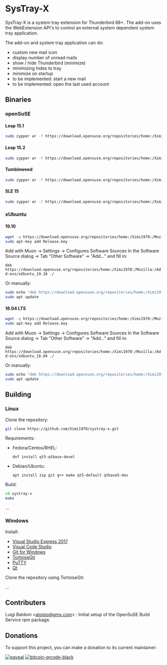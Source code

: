 # SysTray-X

SysTray-X is a system tray extension for Thunderbird 68+. The add-on uses the WebExtension API's to control an external system dependent system tray application.  

The add-on and system tray application can do:

- custom new mail icon
- display number of unread mails
- show / hide Thunderbird (minimize)
- minimizing hides to tray
- minimize on startup
- to be implemented: start a new mail
- to be implemented: open the last used account

## Binaries

### openSuSE
#### Leap 15.1

```bash
sudo zypper ar -f https://download.opensuse.org/repositories/home:/Ximi1970:/Mozilla:/Add-ons/openSUSE_Leap_15.1/ SysTray-X
```

#### Leap 15.2

```bash
sudo zypper ar -f https://download.opensuse.org/repositories/home:/Ximi1970:/Mozilla:/Add-ons/openSUSE_Leap_15.2/ SysTray-X
```

#### Tumbleweed

```bash
sudo zypper ar -f https://download.opensuse.org/repositories/home:/Ximi1970:/Mozilla:/Add-ons/openSUSE_Tumbleweed/ SysTray-X
```

#### SLE 15

```bash
sudo zypper ar -f https://download.opensuse.org/repositories/home:/Ximi1970:/Mozilla:/Add-ons/openSUSE_SLE_15_SP1/ SysTray-X
```


### xUbuntu

#### 19.10

```bash
wget -q https://download.opensuse.org/repositories/home:/Ximi1970:/Mozilla:/Add-ons/xUbuntu_19.10/Release.key
sudo apt-key add Release.key
```
Add with Muon -> Settings -> Configures Software Sources
In the Software Source dialog -> Tab "Other Software" -> "Add..." and fill in:

```deb https://download.opensuse.org/repositories/home:/Ximi1970:/Mozilla:/Add-ons/xUbuntu_19.10 ./```

Or manually:

```bash
sudo echo "deb https://download.opensuse.org/repositories/home:/Ximi1970:/Mozilla:/Add-ons/xUbuntu_19.10 ./" > /etc/apt/source.list.d/systray-x.list```
sudo apt update
```

#### 18.04 LTS


```bash
wget -q https://download.opensuse.org/repositories/home:/Ximi1970:/Mozilla:/Add-ons/xUbuntu_18.04/Release.key
sudo apt-key add Release.key
```
Add with Muon -> Settings -> Configures Software Sources
In the Software Source dialog -> Tab "Other Software" -> "Add..." and fill in:

```deb https://download.opensuse.org/repositories/home:/Ximi1970:/Mozilla:/Add-ons/xUbuntu_18.04 ./```

Or manually:

```bash
sudo echo "deb https://download.opensuse.org/repositories/home:/Ximi1970:/Mozilla:/Add-ons/xUbuntu_18.04 ./" > /etc/apt/source.list.d/systray-x.list```
sudo apt update
```


## Building

### Linux

Clone the repository:
```bash
git clone https://github.com/Ximi1970/systray-x.git
```

Requirements:
  - Fedora/Centos/RHEL:

    ```dnf install qt5-qtbase-devel```
  - Debian/Ubuntu:

    ```apt install zip git g++ make qt5-default qtbase5-dev```

Build:
```bash
cd systray-x
make
```

...


### Windows

Install:
- [Visual Studio Express 2017](https://aka.ms/vs/15/release/vs_WDExpress.exe)
- [Visual Code Studio](https://code.visualstudio.com/)
- [Git for Windows](https://gitforwindows.org/)
- [TortoiseGit](https://tortoisegit.org/)
- [PuTTY](https://www.putty.org/)
- [Qt](https://www.qt.io/download-thank-you?os=windows&hsLang=en)

Clone the repository using TortoiseGit:

...


## Contributers

Luigi Baldoni \<aloisio@gmx.com\>		: Initial setup of the OpenSuSE Build Service rpm package.



## Donations
To support this project, you can make a donation to its current maintainer:  

[![paypal](https://github.com/Ximi1970/Donate/blob/master/paypal_btn_donateCC_LG_2.gif)](https://paypal.me/Ximi1970)
[![bitcoin-qrcode-black](https://github.com/Ximi1970/Donate/blob/master/bitcoin-donate-qrcode-black.png)](https://raw.githubusercontent.com/Ximi1970/Donate/master/bitcoin-address.txt)
